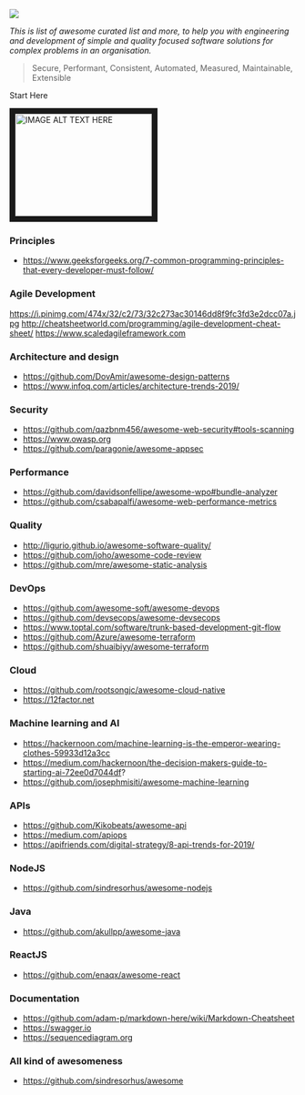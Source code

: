 ![](https://i.pinimg.com/originals/ea/ba/92/eaba92aebcff4399bcd0a64cf576ea46.jpg)

*_This is list of awesome curated list and more, to help you with engineering and development of simple and quality focused software solutions for complex problems in an organisation._* 

> Secure, Performant, Consistent, Automated, Measured, Maintainable, Extensible

Start Here

<a href="http://www.youtube.com/watch?feature=player_embedded&v=p0jGmgIrf_M" target="_blank"><img src="http://img.youtube.com/vi/p0jGmgIrf_M/0.jpg" 
alt="IMAGE ALT TEXT HERE" width="240" height="180" border="10" /></a>

### Principles
- https://www.geeksforgeeks.org/7-common-programming-principles-that-every-developer-must-follow/

### Agile Development
https://i.pinimg.com/474x/32/c2/73/32c273ac30146dd8f9fc3fd3e2dcc07a.jpg
http://cheatsheetworld.com/programming/agile-development-cheat-sheet/
https://www.scaledagileframework.com

### Architecture and design
- https://github.com/DovAmir/awesome-design-patterns
- https://www.infoq.com/articles/architecture-trends-2019/

### Security 
- https://github.com/qazbnm456/awesome-web-security#tools-scanning
- https://www.owasp.org
- https://github.com/paragonie/awesome-appsec

### Performance
- https://github.com/davidsonfellipe/awesome-wpo#bundle-analyzer
- https://github.com/csabapalfi/awesome-web-performance-metrics

### Quality
- http://ligurio.github.io/awesome-software-quality/
- https://github.com/joho/awesome-code-review
- https://github.com/mre/awesome-static-analysis

### DevOps
- https://github.com/awesome-soft/awesome-devops
- https://github.com/devsecops/awesome-devsecops
- https://www.toptal.com/software/trunk-based-development-git-flow
- https://github.com/Azure/awesome-terraform
- https://github.com/shuaibiyy/awesome-terraform

### Cloud
- https://github.com/rootsongjc/awesome-cloud-native
- https://12factor.net

### Machine learning and AI
- https://hackernoon.com/machine-learning-is-the-emperor-wearing-clothes-59933d12a3cc
- https://medium.com/hackernoon/the-decision-makers-guide-to-starting-ai-72ee0d7044df?
- https://github.com/josephmisiti/awesome-machine-learning

### APIs
- https://github.com/Kikobeats/awesome-api
- https://medium.com/apiops
- https://apifriends.com/digital-strategy/8-api-trends-for-2019/

### NodeJS
- https://github.com/sindresorhus/awesome-nodejs

### Java
- https://github.com/akullpp/awesome-java 

### ReactJS 
- https://github.com/enaqx/awesome-react

### Documentation
- https://github.com/adam-p/markdown-here/wiki/Markdown-Cheatsheet
- https://swagger.io
- https://sequencediagram.org

### All kind of awesomeness
- https://github.com/sindresorhus/awesome
